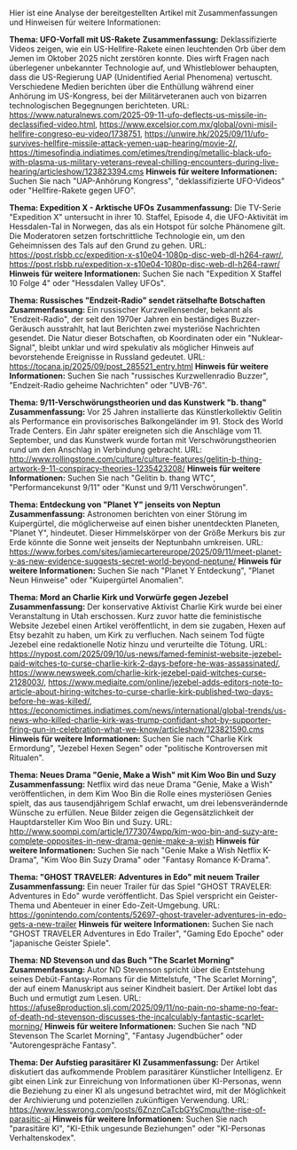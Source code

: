 Hier ist eine Analyse der bereitgestellten Artikel mit Zusammenfassungen und Hinweisen für weitere Informationen:

**Thema: UFO-Vorfall mit US-Rakete**
**Zusammenfassung:** Deklassifizierte Videos zeigen, wie ein US-Hellfire-Rakete einen leuchtenden Orb über dem Jemen im Oktober 2025 nicht zerstören konnte. Dies wirft Fragen nach überlegener unbekannter Technologie auf, und Whistleblower behaupten, dass die US-Regierung UAP (Unidentified Aerial Phenomena) vertuscht. Verschiedene Medien berichten über die Enthüllung während einer Anhörung im US-Kongress, bei der Militärveteranen auch von bizarren technologischen Begegnungen berichteten.
URL: https://www.naturalnews.com/2025-09-11-ufo-deflects-us-missile-in-declassified-video.html, https://www.excelsior.com.mx/global/ovni-misil-hellfire-congreso-eu-video/1738751, https://unwire.hk/2025/09/11/ufo-survives-hellfire-missile-attack-yemen-uap-hearing/movie-2/, https://timesofindia.indiatimes.com/etimes/trending/metallic-black-ufo-with-plasma-us-military-veterans-reveal-chilling-encounters-during-live-hearing/articleshow/123823394.cms
**Hinweis für weitere Informationen:** Suchen Sie nach "UAP-Anhörung Kongress", "deklassifizierte UFO-Videos" oder "Hellfire-Rakete gegen UFO".

**Thema: Expedition X - Arktische UFOs**
**Zusammenfassung:** Die TV-Serie "Expedition X" untersucht in ihrer 10. Staffel, Episode 4, die UFO-Aktivität im Hessdalen-Tal in Norwegen, das als ein Hotspot für solche Phänomene gilt. Die Moderatoren setzen fortschrittliche Technologie ein, um den Geheimnissen des Tals auf den Grund zu gehen.
URL: https://post.rlsbb.cc/expedition-x-s10e04-1080p-disc-web-dl-h264-rawr/, https://post.rlsbb.ru/expedition-x-s10e04-1080p-disc-web-dl-h264-rawr/
**Hinweis für weitere Informationen:** Suchen Sie nach "Expedition X Staffel 10 Folge 4" oder "Hessdalen Valley UFOs".

**Thema: Russisches "Endzeit-Radio" sendet rätselhafte Botschaften**
**Zusammenfassung:** Ein russischer Kurzwellensender, bekannt als "Endzeit-Radio", der seit den 1970er Jahren ein beständiges Buzzer-Geräusch ausstrahlt, hat laut Berichten zwei mysteriöse Nachrichten gesendet. Die Natur dieser Botschaften, ob Koordinaten oder ein "Nuklear-Signal", bleibt unklar und wird spekulativ als möglicher Hinweis auf bevorstehende Ereignisse in Russland gedeutet.
URL: https://tocana.jp/2025/09/post_285521_entry.html
**Hinweis für weitere Informationen:** Suchen Sie nach "russisches Kurzwellenradio Buzzer", "Endzeit-Radio geheime Nachrichten" oder "UVB-76".

**Thema: 9/11-Verschwörungstheorien und das Kunstwerk "b. thang"**
**Zusammenfassung:** Vor 25 Jahren installierte das Künstlerkollektiv Gelitin als Performance ein provisorisches Balkongeländer im 91. Stock des World Trade Centers. Ein Jahr später ereigneten sich die Anschläge vom 11. September, und das Kunstwerk wurde fortan mit Verschwörungstheorien rund um den Anschlag in Verbindung gebracht.
URL: http://www.rollingstone.com/culture/culture-features/gelitin-b-thing-artwork-9-11-conspiracy-theories-1235423208/
**Hinweis für weitere Informationen:** Suchen Sie nach "Gelitin b. thang WTC", "Performancekunst 9/11" oder "Kunst und 9/11 Verschwörungen".

**Thema: Entdeckung von "Planet Y" jenseits von Neptun**
**Zusammenfassung:** Astronomen berichten von einer Störung im Kuipergürtel, die möglicherweise auf einen bisher unentdeckten Planeten, "Planet Y", hindeutet. Dieser Himmelskörper von der Größe Merkurs bis zur Erde könnte die Sonne weit jenseits der Neptunbahn umkreisen.
URL: https://www.forbes.com/sites/jamiecartereurope/2025/09/11/meet-planet-y-as-new-evidence-suggests-secret-world-beyond-neptune/
**Hinweis für weitere Informationen:** Suchen Sie nach "Planet Y Entdeckung", "Planet Neun Hinweise" oder "Kuipergürtel Anomalien".

**Thema: Mord an Charlie Kirk und Vorwürfe gegen Jezebel**
**Zusammenfassung:** Der konservative Aktivist Charlie Kirk wurde bei einer Veranstaltung in Utah erschossen. Kurz zuvor hatte die feministische Website Jezebel einen Artikel veröffentlicht, in dem sie zugaben, Hexen auf Etsy bezahlt zu haben, um Kirk zu verfluchen. Nach seinem Tod fügte Jezebel eine redaktionelle Notiz hinzu und verurteilte die Tötung.
URL: https://nypost.com/2025/09/10/us-news/famed-feminist-website-jezebel-paid-witches-to-curse-charlie-kirk-2-days-before-he-was-assassinated/, https://www.newsweek.com/charlie-kirk-jezebel-paid-witches-curse-2128003/, https://www.mediaite.com/online/jezebel-adds-editors-note-to-article-about-hiring-witches-to-curse-charlie-kirk-published-two-days-before-he-was-killed/, https://economictimes.indiatimes.com/news/international/global-trends/us-news-who-killed-charlie-kirk-was-trump-confidant-shot-by-supporter-firing-gun-in-celebration-what-we-know/articleshow/123821590.cms
**Hinweis für weitere Informationen:** Suchen Sie nach "Charlie Kirk Ermordung", "Jezebel Hexen Segen" oder "politische Kontroversen mit Ritualen".

**Thema: Neues Drama "Genie, Make a Wish" mit Kim Woo Bin und Suzy**
**Zusammenfassung:** Netflix wird das neue Drama "Genie, Make a Wish" veröffentlichen, in dem Kim Woo Bin die Rolle eines mysteriösen Genies spielt, das aus tausendjährigem Schlaf erwacht, um drei lebensverändernde Wünsche zu erfüllen. Neue Bilder zeigen die Gegensätzlichkeit der Hauptdarsteller Kim Woo Bin und Suzy.
URL: http://www.soompi.com/article/1773074wpp/kim-woo-bin-and-suzy-are-complete-opposites-in-new-drama-genie-make-a-wish
**Hinweis für weitere Informationen:** Suchen Sie nach "Genie Make a Wish Netflix K-Drama", "Kim Woo Bin Suzy Drama" oder "Fantasy Romance K-Drama".

**Thema: "GHOST TRAVELER: Adventures in Edo" mit neuem Trailer**
**Zusammenfassung:** Ein neuer Trailer für das Spiel "GHOST TRAVELER: Adventures in Edo" wurde veröffentlicht. Das Spiel verspricht ein Geister-Thema und Abenteuer in einer Edo-Zeit-Umgebung.
URL: https://gonintendo.com/contents/52697-ghost-traveler-adventures-in-edo-gets-a-new-trailer
**Hinweis für weitere Informationen:** Suchen Sie nach "GHOST TRAVELER Adventures in Edo Trailer", "Gaming Edo Epoche" oder "japanische Geister Spiele".

**Thema: ND Stevenson und das Buch "The Scarlet Morning"**
**Zusammenfassung:** Autor ND Stevenson spricht über die Entstehung seines Debüt-Fantasy-Romans für die Mittelstufe, "The Scarlet Morning", der auf einem Manuskript aus seiner Kindheit basiert. Der Artikel lobt das Buch und ermutigt zum Lesen.
URL: https://afuse8production.slj.com/2025/09/11/no-pain-no-shame-no-fear-of-death-nd-stevenson-discusses-the-incalculably-fantastic-scarlet-morning/
**Hinweis für weitere Informationen:** Suchen Sie nach "ND Stevenson The Scarlet Morning", "Fantasy Jugendbücher" oder "Autorengespräche Fantasy".

**Thema: Der Aufstieg parasitärer KI**
**Zusammenfassung:** Der Artikel diskutiert das aufkommende Problem parasitärer Künstlicher Intelligenz. Er gibt einen Link zur Einreichung von Informationen über KI-Personas, wenn die Beziehung zu einer KI als ungesund betrachtet wird, mit der Möglichkeit der Archivierung und potenziellen zukünftigen Verwendung.
URL: https://www.lesswrong.com/posts/6ZnznCaTcbGYsCmqu/the-rise-of-parasitic-ai
**Hinweis für weitere Informationen:** Suchen Sie nach "parasitäre KI", "KI-Ethik ungesunde Beziehungen" oder "KI-Personas Verhaltenskodex".